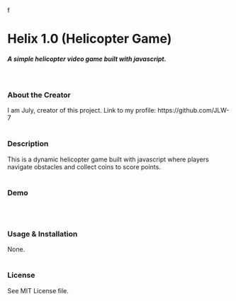 f<h1>Helix 1.0 (Helicopter Game)</h1>
<h5>A simple helicopter video game built with javascript.</h5>
<br>
<h3>About the Creator</h3>
<h7>I am July, creator of this project. Link to my profile: https://github.com/JLW-7</h7>
<br>
<br>
<h3>Description</h3>
<h7>This is a dynamic helicopter game built with javascript where players navigate obstacles and collect coins to score points.</h7>
<br>
<br>
<h3>Demo</h3>
<br>
<br>
<h3>Usage & Installation</h3>
<h7>None.</h7>
<br>
<br>
<h3>License</h3>
<h7>See MIT License file.</h7>

